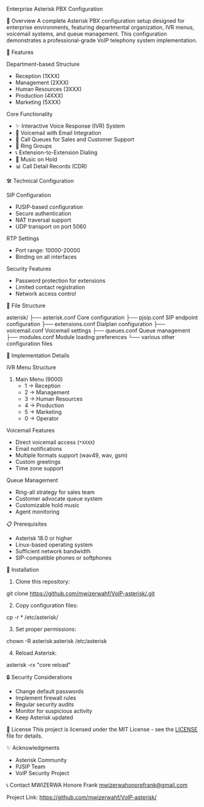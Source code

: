 Enterprise Asterisk PBX Configuration

📱 Overview
A complete Asterisk PBX configuration setup designed for enterprise environments, featuring departmental organization, IVR menus, voicemail systems, and queue management. This configuration demonstrates a professional-grade VoIP telephony system implementation.

🎯 Features

Department-based Structure
- Reception (1XXX)
- Management (2XXX)
- Human Resources (3XXX)
- Production (4XXX)
- Marketing (5XXX)

Core Functionality
- ✨ Interactive Voice Response (IVR) System
- 📧 Voicemail with Email Integration
- 👥 Call Queues for Sales and Customer Support
- 🔄 Ring Groups
- 📞 Extension-to-Extension Dialing
- 🎵 Music on Hold
- 📊 Call Detail Records (CDR)

🛠 Technical Configuration

SIP Configuration
- PJSIP-based configuration
- Secure authentication
- NAT traversal support
- UDP transport on port 5060

RTP Settings
- Port range: 10000-20000
- Binding on all interfaces

Security Features
- Password protection for extensions
- Limited contact registration
- Network access control

📁 File Structure

asterisk/
├── asterisk.conf       Core configuration
├── pjsip.conf         SIP endpoint configuration
├── extensions.conf    Dialplan configuration
├── voicemail.conf    Voicemail settings
├── queues.conf       Queue management
├── modules.conf      Module loading preferences
└── various other configuration files


🚀 Implementation Details

IVR Menu Structure
1. Main Menu (9000)
   - 1 → Reception
   - 2 → Management
   - 3 → Human Resources
   - 4 → Production
   - 5 → Marketing
   - 0 → Operator

Voicemail Features
- Direct voicemail access (`*XXXX`)
- Email notifications
- Multiple formats support (wav49, wav, gsm)
- Custom greetings
- Time zone support

Queue Management
- Ring-all strategy for sales team
- Customer advocate queue system
- Customizable hold music
- Agent monitoring

📋 Prerequisites
- Asterisk 18.0 or higher
- Linux-based operating system
- Sufficient network bandwidth
- SIP-compatible phones or softphones

🔧 Installation

1. Clone this repository:

git clone https://github.com/mwizerwahf/VoIP-asterisk/.git

2. Copy configuration files:

cp -r * /etc/asterisk/


3. Set proper permissions:

chown -R asterisk:asterisk /etc/asterisk


4. Reload Asterisk:

asterisk -rx "core reload"


 🔒 Security Considerations
- Change default passwords
- Implement firewall rules
- Regular security audits
- Monitor for suspicious activity
- Keep Asterisk updated

📄 License
This project is licensed under the MIT License - see the [LICENSE](LICENSE) file for details.

✨ Acknowledgments
- Asterisk Community
- PJSIP Team
- VoIP Security Project

 📞 Contact
MWIZERWA Honore Frank 
mwizerwahonorefrank@gmail.com

Project Link: https://github.com/mwizerwahf/VoIP-asterisk/